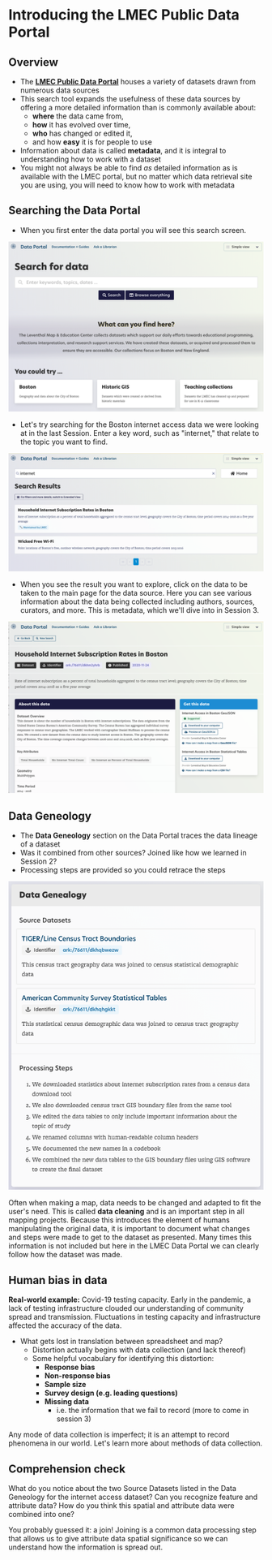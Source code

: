 # Introducing the LMEC Public Data Portal

## Overview

* The **[LMEC Public Data Portal](data.leventhalmap.org)** houses a variety of datasets drawn from numerous data sources
* This search tool expands the usefulness of these data sources by offering a more detailed information than is commonly available about:
    - **where** the data came from,
    - **how** it has evolved over time,
    - **who** has changed or edited it,
    - and how **easy** it is for people to use
* Information about data is called **metadata**, and it is integral to understanding how to work with a dataset
* You might not always be able to find *as* detailed information as is available with the LMEC portal, but no matter which data retrieval site you are using, you will need to know how to work with metadata


## Searching the Data Portal

* When you first enter the data portal you will see this search screen.

![A screenshot of the LMEC Public Data Portal homepage](./media/DataPortalHomepage.png)

* Let's try searching for the Boston internet access data we were looking at in the last Session. Enter a key word, such as "internet," that relate to the topic you want to find.

![A screenshot of the LMEC Public Data Portal search results page](./media/DataPortalSearchResults.png)

* When you see the result you want to explore, click on the data to be taken to the main page for the data source. Here you can see various information about the data being collected including authors, sources, curators, and more. This is metadata, which we'll dive into in Session 3.

![A screenshot of the LMEC Public Data Portal dataset download page](./media/DataPortalDownloadPage.png)


## Data Geneology
* The **Data Geneology** section on the Data Portal traces the data lineage of a dataset
* Was it combined from other sources? Joined like how we learned in Session 2?
* Processing steps are provided so you could retrace the steps

![A screenshot of the Data Geneology section of the dataset download page.](./media/DataGeneology.png)

<hideable title = "Learn more: cleaning data">

Often when making a map, data needs to be changed and adapted to fit the user's need. This is called **data cleaning** and is an important step in all mapping projects. Because this introduces the element of humans manipulating the original data, it is important to document what changes and steps were made to get to the dataset as presented. Many times this information is not included but here in the LMEC Data Portal we can clearly follow how the dataset was made.

</hideable>



## Human bias in data

<aside>

**Real-world example:** Covid-19 testing capacity. Early in the pandemic, a lack of testing infrastructure clouded our understanding of community spread and transmission. Fluctuations in testing capacity and infrastructure affected the accuracy of the data.

</aside>

* What gets lost in translation between spreadsheet and map?
  * Distortion actually begins with data collection (and lack thereof)
  * Some helpful vocabulary for identifying this distortion:
    * **Response bias**
    * **Non-response bias**
    * **Sample size**
    * **Survey design (e.g. leading questions)**
    * **Missing data**
      * i.e. the information that we fail to record  (more to come in session 3)

Any mode of data collection is imperfect; it is an attempt to record phenomena in our world. Let's learn more about methods of data collection.



## Comprehension check
What do you notice about the two Source Datasets listed in the Data Geneology for the internet access dataset? Can you recognize feature and attribute data? How do you think this spatial and attribute data were combined into one?

<hideable title = "Check your answer">

You probably guessed it: a join! Joining is a common data processing step that allows us to give attribute data spatial significance so we can understand how the information is spread out.

</hideable>
